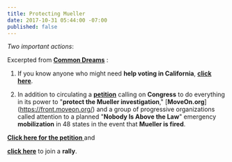 ```yaml
---
title: Protecting Mueller
date: 2017-10-31 05:44:00 -07:00
published: false
---
```


*Two important actions*:

Excerpted from [**Common Dreams**](https://www.commondreams.org/) :

1) If you know anyone who might need **help voting in California**, [**click here**](http://www.sos.ca.gov/elections/).

2) In addition to circulating a [**petition**](https://petitions.moveon.org/sign/protect-the-mueller-investig) calling on **Congress** to do everything in its power to "**protect the Mueller investigation**," [**MoveOn.org**] (https://front.moveon.org/) and a group of progressive organizations called attention to a planned "**Nobody Is Above the Law**" emergency **mobilization** in 48 states in the event that **Mueller is fired**.

[**Click here for the petition** ](https://petitions.moveon.org/sign/protect-the-mueller-investig)and 

[**click here**](https://www.trumpisnotabovethelaw.org/event/mueller-firing-rapid-response/13255/signup/?source=&s=) to join a **rally**.

